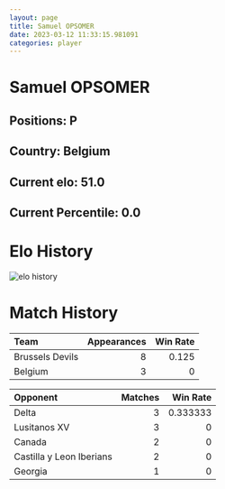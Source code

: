 ```yaml
---  
layout: page  
title: Samuel OPSOMER  
date: 2023-03-12 11:33:15.981091  
categories: player  
---
```

# Samuel OPSOMER

## Positions: P

## Country: Belgium

## Current elo: 51.0

## Current Percentile: 0.0

# Elo History


![elo history](history_SamuelOPSOMER.png)
# Match History


| Team            |   Appearances |   Win Rate |
|:----------------|--------------:|-----------:|
| Brussels Devils |             8 |      0.125 |
| Belgium         |             3 |      0     |

| Opponent                 |   Matches |   Win Rate |
|:-------------------------|----------:|-----------:|
| Delta                    |         3 |   0.333333 |
| Lusitanos XV             |         3 |   0        |
| Canada                   |         2 |   0        |
| Castilla y Leon Iberians |         2 |   0        |
| Georgia                  |         1 |   0        |